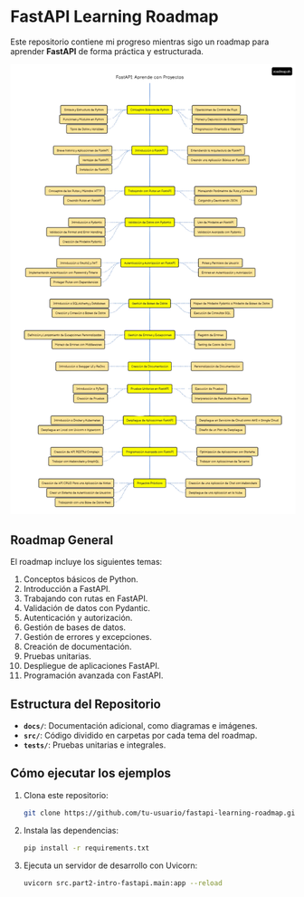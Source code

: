 # FastAPI Learning Roadmap  

Este repositorio contiene mi progreso mientras sigo un roadmap para aprender **FastAPI** de forma práctica y estructurada.  

![Roadmap](./docs/roadmap-image.png)  

## Roadmap General  
El roadmap incluye los siguientes temas:  
1. Conceptos básicos de Python.  
2. Introducción a FastAPI.  
3. Trabajando con rutas en FastAPI.  
4. Validación de datos con Pydantic.  
5. Autenticación y autorización.  
6. Gestión de bases de datos.  
7. Gestión de errores y excepciones.  
8. Creación de documentación.  
9. Pruebas unitarias.  
10. Despliegue de aplicaciones FastAPI.  
11. Programación avanzada con FastAPI.  


## Estructura del Repositorio  
- **`docs/`**: Documentación adicional, como diagramas e imágenes.  
- **`src/`**: Código dividido en carpetas por cada tema del roadmap.  
- **`tests/`**: Pruebas unitarias e integrales.  

## Cómo ejecutar los ejemplos  
1. Clona este repositorio:  
   ```bash
   git clone https://github.com/tu-usuario/fastapi-learning-roadmap.git
   ```
2. Instala las dependencias:

    ```bash
    pip install -r requirements.txt
    ```

3. Ejecuta un servidor de desarrollo con Uvicorn:

    ```bash
    uvicorn src.part2-intro-fastapi.main:app --reload
    ```
